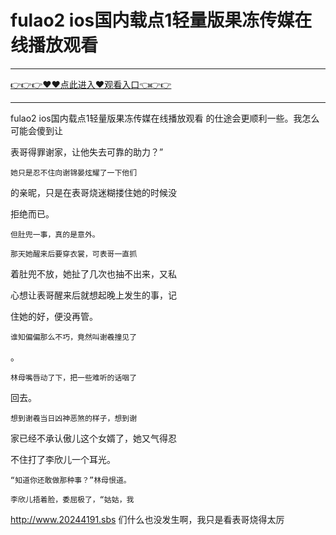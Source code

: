 # fulao2 ios国内载点1轻量版果冻传媒在线播放观看

<hr/><a href="https://github.com/ayisq/defr/issues/1">👉👉👉♥♥点此进入♥观看入口👈👉👉</a><hr/>

fulao2 ios国内载点1轻量版果冻传媒在线播放观看
的仕途会更顺利一些。我怎么可能会傻到让

表哥得罪谢家，让他失去可靠的助力？”

    她只是忍不住向谢锦晏炫耀了一下他们

的亲昵，只是在表哥烧迷糊搂住她的时候没

拒绝而已。

    但肚兜一事，真的是意外。

    那天她醒来后要穿衣裳，可表哥一直抓

着肚兜不放，她扯了几次也抽不出来，又私

心想让表哥醒来后就想起晚上发生的事，记

住她的好，便没再管。

    谁知偏偏那么不巧，竟然叫谢羲撞见了

。

    林母嘴唇动了下，把一些难听的话咽了

回去。

    想到谢羲当日凶神恶煞的样子，想到谢

家已经不承认傲儿这个女婿了，她又气得忍

不住打了李欣儿一个耳光。

    “知道你还敢做那种事？”林母恨道。

    李欣儿捂着脸，委屈极了，“姑姑，我
http://www.20244191.sbs
们什么也没发生啊，我只是看表哥烧得太厉
